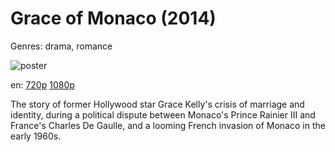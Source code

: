 # Grace of Monaco (2014)

Genres: drama, romance

![poster](http://image.tmdb.org/t/p/w500/7jFZ4r1CTNW2we5rUVx29IcuOZh.jpg)

en:
  [720p](magnet:?xt=urn:btih:0AA979341DB67CE04050EB384EFC5E5DC7C5D12E&tr=udp://glotorrents.pw:6969/announce&tr=udp://tracker.opentrackr.org:1337/announce&tr=udp://torrent.gresille.org:80/announce&tr=udp://tracker.openbittorrent.com:80&tr=udp://tracker.coppersurfer.tk:6969&tr=udp://tracker.leechers-paradise.org:6969&tr=udp://p4p.arenabg.ch:1337&tr=udp://tracker.internetwarriors.net:1337)
  [1080p](magnet:?xt=urn:btih:FFDF71378B02A91C6E7D0A3454B28C7CAA5FFB47&tr=udp://glotorrents.pw:6969/announce&tr=udp://tracker.opentrackr.org:1337/announce&tr=udp://torrent.gresille.org:80/announce&tr=udp://tracker.openbittorrent.com:80&tr=udp://tracker.coppersurfer.tk:6969&tr=udp://tracker.leechers-paradise.org:6969&tr=udp://p4p.arenabg.ch:1337&tr=udp://tracker.internetwarriors.net:1337)
  


The story of former Hollywood star Grace Kelly's crisis of marriage and identity, during a political dispute between Monaco's Prince Rainier III and France's Charles De Gaulle, and a looming French invasion of Monaco in the early 1960s.